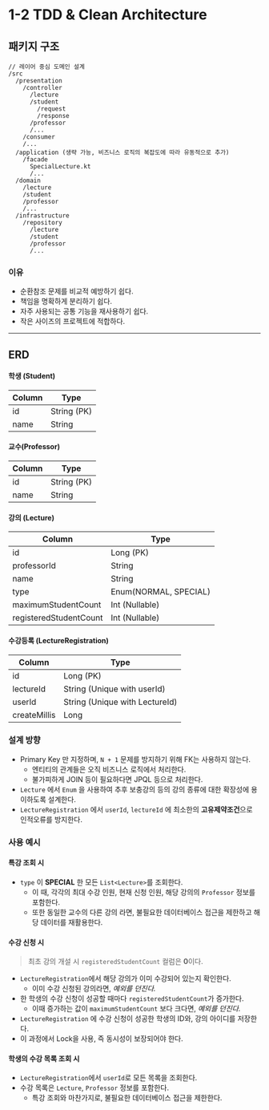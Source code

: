 # 1-2 TDD & Clean Architecture

## 패키지 구조

```
// 레이어 중심 도메인 설계
/src
  /presentation
    /controller
      /lecture
      /student
        /request
        /response
      /professor
      /...
    /consumer
    /...
  /application (생략 가능, 비즈니스 로직의 복잡도에 따라 유동적으로 추가)
    /facade
      SpecialLecture.kt
      /...
  /domain
    /lecture
    /student
    /professor
    /...
  /infrastructure
    /repository
      /lecture
      /student
      /professor
      /...
```

### 이유

- 순환참조 문제를 비교적 예방하기 쉽다.
- 책임을 명확하게 분리하기 쉽다.
- 자주 사용되는 공통 기능을 재사용하기 쉽다.
- 작은 사이즈의 프로젝트에 적합하다.

---

## ERD

#### 학생 (Student)

| Column | Type        | 
|--------|-------------|
| id     | String (PK) |
| name   | String      |

#### 교수(Professor)

| Column | Type        |
|--------|-------------|
| id     | String (PK) |
| name   | String      |

#### 강의 (Lecture)

| Column                 | Type                  |
|------------------------|-----------------------|
| id                     | Long (PK)             |
| professorId            | String                |
| name                   | String                |
| type                   | Enum(NORMAL, SPECIAL) |
| maximumStudentCount    | Int (Nullable)        |
| registeredStudentCount | Int (Nullable)        |

#### 수강등록 (LectureRegistration)

| Column       | Type                           |
|--------------|--------------------------------|
| id           | Long (PK)                      |
| lectureId    | String (Unique with userId)    |
| userId       | String (Unique with LectureId) |
| createMillis | Long                           |

### 설계 방향

- Primary Key 만 지정하며, ```N + 1``` 문제를 방지하기 위해 FK는 사용하지 않는다.
    - 엔티티의 관계들은 오직 비즈니스 로직에서 처리한다.
    - 불가피하게 JOIN 등이 필요하다면 JPQL 등으로 처리한다.
- ```Lecture``` 에서 ```Enum``` 을 사용하여 추후 보충강의 등의 강의 종류에 대한 확장성에 용이하도록 설계한다.
- ```LectureRegistration``` 에서 ```userId```, ```lectureId``` 에 최소한의 **고유제약조건**으로 인적오류를 방지한다.

### 사용 예시

#### 특강 조회 시

- ```type``` 이 **SPECIAL** 한 모든 ```List<Lecture>```를 조회한다.
    - 이 때, 각각의 최대 수강 인원, 현재 신청 인원, 해당 강의의 ```Professor``` 정보를 포함한다.
    - 또한 동일한 교수의 다른 강의 라면, 불필요한 데이터베이스 접근을 제한하고 해당 데이터를 재활용한다.

#### 수강 신청 시

> 최초 강의 개설 시 ```registeredStudentCount``` 컬럼은 **0**이다.

- ```LectureRegistration```에서 해당 강의가 이미 수강되어 있는지 확인한다.
    - 이미 수강 신청된 강의라면, _예외를 던진다._
- 한 학생의 수강 신청이 성공할 때마다 ```registeredStudentCount```가 증가한다.
    - 이때 증가하는 값이 ```maximumStudentCount``` 보다 크다면, _예외를 던진다._
- ```LectureRegistration``` 에 수강 신청이 성공한 학생의 ID와, 강의 아이디를 저장한다.
- 이 과정에서 Lock을 사용, 즉 동시성이 보장되어야 한다.

#### 학생의 수강 목록 조회 시

- ```LectureRegistration```에서  ```userId```로 모든 목록을 조회한다.
- 수강 목록은 ```Lecture```, ```Professor``` 정보를 포함한다.
    - 특강 조회와 마찬가지로, 불필요한 데이터베이스 접근을 제한한다.